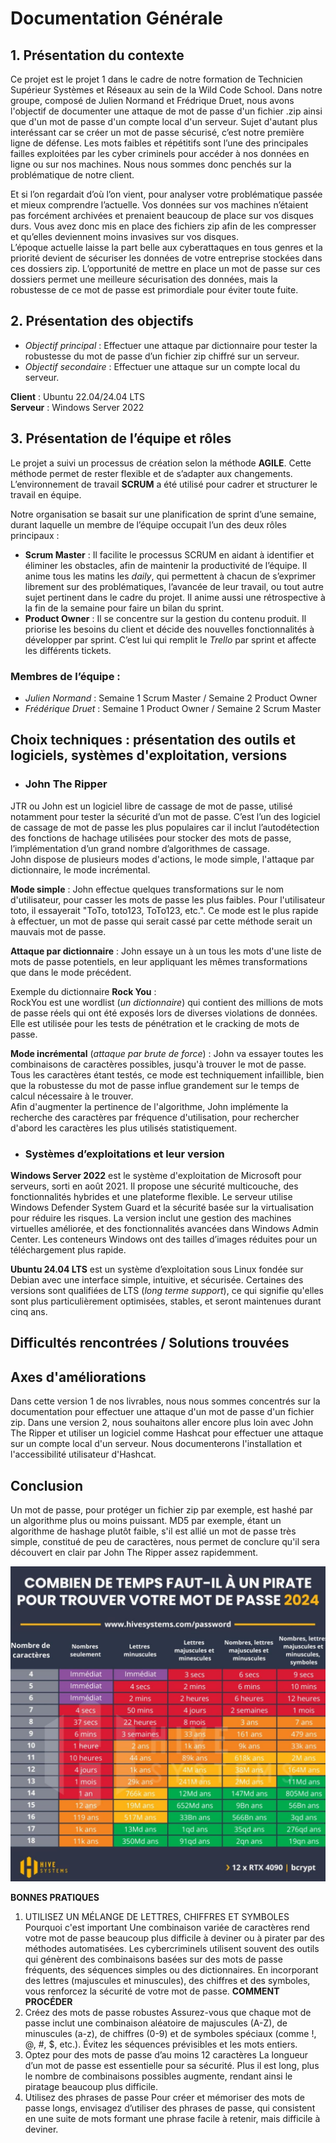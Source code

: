 # Documentation Générale

## 1. Présentation du contexte

Ce projet est le projet 1 dans le cadre de notre formation de Technicien Supérieur Systèmes et Réseaux au sein de la Wild Code School. Dans notre groupe, composé de Julien Normand et Frédrique Druet, nous avons l'objectif de documenter une attaque de mot de passe d'un fichier .zip ainsi que d'un mot de passe d'un compte local d'un serveur. Sujet d'autant plus interéssant car se créer un mot de passe sécurisé, c’est notre première ligne de défense. Les mots faibles et répétitifs sont l’une des principales failles exploitées par les cyber criminels pour accéder à nos données en ligne ou sur nos machines. Nous nous sommes donc penchés sur la problématique de notre client.

Et si l’on regardait d’où l’on vient, pour analyser votre problématique passée et mieux comprendre l’actuelle. Vos données sur vos machines n’étaient pas forcément archivées et prenaient beaucoup de place sur vos disques durs. Vous avez donc mis en place des fichiers zip afin de les compresser et qu’elles deviennent moins invasives sur vos disques.  
L’époque actuelle laisse la part belle aux cyberattaques en tous genres et la priorité devient de sécuriser les données de votre entreprise stockées dans ces dossiers zip. L’opportunité de mettre en place un mot de passe sur ces dossiers permet une meilleure sécurisation des données, mais la robustesse de ce mot de passe est primordiale pour éviter toute fuite.

## 2. Présentation des objectifs

- *Objectif principal* : Effectuer une attaque par dictionnaire pour tester la robustesse du mot de passe d’un fichier zip chiffré sur un serveur.
- *Objectif secondaire* : Effectuer une attaque sur un compte local du serveur.

**Client** : Ubuntu 22.04/24.04 LTS  
**Serveur** : Windows Server 2022

## 3. Présentation de l’équipe et rôles

Le projet a suivi un processus de création selon la méthode **AGILE**. Cette méthode permet de rester flexible et de s’adapter aux changements. L’environnement de travail **SCRUM** a été utilisé pour cadrer et structurer le travail en équipe.  

Notre organisation se basait sur une planification de sprint d’une semaine, durant laquelle un membre de l’équipe occupait l’un des deux rôles principaux : 

- **Scrum Master** : Il facilite le processus SCRUM en aidant à identifier et éliminer les obstacles, afin de maintenir la productivité de l’équipe. Il anime tous les matins les *daily*, qui permettent à chacun de s’exprimer librement sur des problématiques, l’avancée de leur travail, ou tout autre sujet pertinent dans le cadre du projet. Il anime aussi une rétrospective à la fin de la semaine pour faire un bilan du sprint.
- **Product Owner** : Il se concentre sur la gestion du contenu produit. Il priorise les besoins du client et décide des nouvelles fonctionnalités à développer par sprint. C’est lui qui remplit le *Trello* par sprint et affecte les différents tickets.

### Membres de l’équipe :

- *Julien Normand* : Semaine 1 Scrum Master / Semaine 2 Product Owner
- *Frédérique Druet* : Semaine 1 Product Owner / Semaine 2 Scrum Master


## Choix techniques : présentation des outils et logiciels, systèmes d'exploitation, versions

- ### **John The Ripper**

JTR ou John est un logiciel libre de cassage de mot de passe, utilisé notamment pour tester la sécurité d’un mot de passe. C’est l’un des logiciel de cassage de mot de passe les plus populaires car il inclut l’autodétection des fonctions de hachage utilisées pour stocker des mots de passe, l’implémentation d’un grand nombre d’algorithmes de cassage.            
John dispose de plusieurs modes d'actions, le mode simple, l'attaque par dictionnaire, le mode incrémental.  

**Mode simple** : John effectue quelques transformations sur le nom d'utilisateur, pour casser les mots de passe les plus faibles. Pour l'utilisateur toto, il essayerait "ToTo, toto123, ToTo123, etc.". Ce mode est le plus rapide à effectuer, un mot de passe qui serait cassé par cette méthode serait un mauvais mot de passe.  

**Attaque par dictionnaire** : John essaye un à un tous les mots d'une liste de mots de passe potentiels, en leur appliquant les mêmes transformations que dans le mode précédent.  

Exemple du dictionnaire **Rock You** :               
RockYou est une wordlist (*un dictionnaire*) qui contient des millions de mots de passe réels qui ont été exposés lors de diverses violations de données. Elle est utilisée pour les tests de pénétration et le cracking de mots de passe.  

**Mode incrémental** (*attaque par brute de force*) : John va essayer toutes les combinaisons de caractères possibles, jusqu'à trouver le mot de passe. Tous les caractères étant testés, ce mode est techniquement infaillible, bien que la robustesse du mot de passe influe grandement sur le temps de calcul nécessaire à le trouver.              
Afin d'augmenter la pertinence de l'algorithme, John implémente la recherche des caractères par fréquence d'utilisation, pour rechercher d'abord les caractères les plus utilisés statistiquement.


- ### **Systèmes d’exploitations et leur version**

**Windows Server 2022** est le système d'exploitation de Microsoft pour serveurs, sorti en août 2021.
Il propose une sécurité multicouche, des fonctionnalités hybrides et une plateforme flexible. Le serveur utilise Windows Defender System Guard et la sécurité basée sur la virtualisation pour réduire les risques.
La version inclut une gestion des machines virtuelles améliorée, et des fonctionnalités avancées dans Windows Admin Center. Les conteneurs Windows ont des tailles d’images réduites pour un téléchargement plus rapide.

**Ubuntu 24.04 LTS** est un système d’exploitation sous Linux fondée sur Debian avec une interface simple, intuitive, et sécurisée.
Certaines des versions sont qualifiées de LTS (*long terme support*), ce qui signifie qu'elles sont plus particulièrement optimisées, stables, et seront maintenues durant cinq ans.


## Difficultés rencontrées / Solutions trouvées



## Axes d'améliorations

Dans cette version 1 de nos livrables, nous nous sommes concentrés sur la documentation pour effectuer une attaque d'un mot de passe d'un fichier zip. Dans une version 2, nous souhaitons aller encore plus loin avec John The Ripper et utiliser un logiciel comme Hashcat pour effectuer une attaque sur un compte local d'un serveur. Nous documenterons l'installation et l'accessibilité utilisateur d'Hashcat.

## Conclusion

Un mot de passe, pour protéger un fichier zip par exemple, est hashé par un algorithme plus ou moins puissant. MD5 par exemple, étant un algorithme de hashage plutôt faible, s'il est allié un mot de passe très simple, constitué de peu de caractères, nous permet de conclure qu'il sera découvert en clair par John The Ripper assez rapidemment.

<P ALIGN="center"><IMG src="https://github.com/WildCodeSchool/TSSR-BDX-0924-P1-G1/blob/main/IMG_README/tableau_time.jpg" width=800></P>  

**BONNES PRATIQUES**
1. UTILISEZ UN MÉLANGE DE LETTRES, CHIFFRES ET SYMBOLES
Pourquoi c'est important
Une combinaison variée de caractères rend votre mot de passe beaucoup plus difficile à deviner ou à pirater par des méthodes automatisées. Les cybercriminels utilisent souvent des outils qui génèrent des combinaisons basées sur des mots de passe fréquents, des séquences simples ou des dictionnaires. En incorporant des lettres (majuscules et minuscules), des chiffres et des symboles, vous renforcez la sécurité de votre mot de passe.
**COMMENT PROCÉDER**
1.	Créez des mots de passe robustes
Assurez-vous que chaque mot de passe inclut une combinaison aléatoire de majuscules (A-Z), de minuscules (a-z), de chiffres (0-9) et de symboles spéciaux (comme !, @, #, $, etc.). Évitez les séquences prévisibles et les mots entiers.
2.	Optez pour des mots de passe d’au moins 12 caractères
La longueur d’un mot de passe est essentielle pour sa sécurité. Plus il est long, plus le nombre de combinaisons possibles augmente, rendant ainsi le piratage beaucoup plus difficile.
3.	Utilisez des phrases de passe
Pour créer et mémoriser des mots de passe longs, envisagez d’utiliser des phrases de passe, qui consistent en une suite de mots formant une phrase facile à retenir, mais difficile à deviner.




